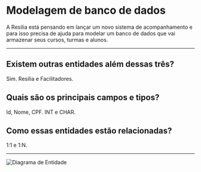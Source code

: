 # Modelagem de banco de dados

A Resilia está pensando em lançar um novo sistema de acompanhamento e para isso precisa de ajuda para modelar um banco de dados que vai armazenar seus cursos, turmas e alunos.

***


## Existem outras entidades além dessas três?
Sim. Resilia e Facilitadores.

## Quais são os principais campos e tipos?
Id, Nome, CPF. 
INT e CHAR.

## Como essas entidades estão relacionadas?
1:1 e 1:N.

***

![Diagrama de Entidade]()


